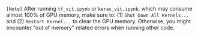 `[Note]` After running `tf_vit.ipynb` or `keras_vit.ipynb`, which may consume almost 100% of GPU memory, make sure to: (1) `Shut Down All Kernels...` and (2) `Restart Kernel...` to clear the GPU memory. Otherwise, you might encounter "out of memory" related errors when running other code.
